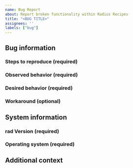 ```yaml
---
name: Bug Report
about: Report broken functionality within Radius Recipes
title: "<BUG TITLE>"
assignees: ''
labels: ["bug"]
---
```


## Bug information

### Steps to reproduce (required)
<!--How can we recreate this bug? Be specific-->

### Observed behavior (required)
<!--What you're experiencing that you believe is a bug-->

<!--If applicable, add screenshots to help explain your problem-->

### Desired behavior (required)
<!--What you're expecting to happen-->

### Workaround (optional)
<!--Have you found a workaround to get you unblocked?-->

## System information

### rad Version (required)
<!--What rad cli version are you running?-->

<!-- PASTE OUTPUT OF `rad version` -->

### Operating system (required)
<!--What operating system (macOS Monterey, Windows 11, etc.) and architecture (x86, x64, arm64, etc.) are you running?-->

<!-- For example: macOS Monterey, M1 chip  -->

## Additional context
<!--Add any other context about the problem here-->
